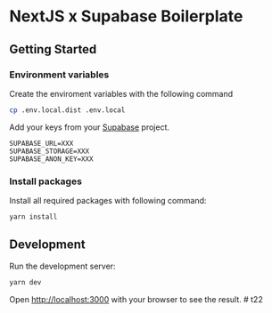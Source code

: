 # NextJS x Supabase Boilerplate

## Getting Started

### Environment variables

Create the enviroment variables with the following command  
```bash
cp .env.local.dist .env.local
```

Add your keys from your [Supabase](https://app.supabase.io/) project.

```dotenv
SUPABASE_URL=XXX
SUPABASE_STORAGE=XXX
SUPABASE_ANON_KEY=XXX
```

### Install packages

Install all required packages with following command:
```bash
yarn install
```

## Development
Run the development server:

```bash
yarn dev
```

Open [http://localhost:3000](http://localhost:3000) with your browser to see the result.
#   t 2 2  
 